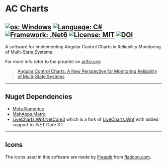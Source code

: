 # **AC Charts** 
[![os: Windows](https://img.shields.io/badge/os-Windows-blue.svg)](https://www.microsoft.com/en-au/windows)
[![Language: C#](https://img.shields.io/badge/Language-C%23-blue.svg)](https://docs.microsoft.com/en-us/dotnet/csharp/)
[![Framework: .Net6](https://img.shields.io/badge/Framework-.Net6-blue.svg)](https://dotnet.microsoft.com/en-us/download/dotnet/6.0)
[![License: MIT](https://img.shields.io/badge/License-MIT-green.svg)](https://opensource.org/licenses/MIT)
[![DOI](https://zenodo.org/badge/476015015.svg)](https://doi.org/10.5281/zenodo.6512066)
---

A software for Implementing Angular Control Charts in Reliability Monitoring of Multi-State Systems.

For more info refer to the preprint on [arXiv.org](https://arxiv.org/abs/2205.02024):
> [Angular Control Charts: A New Perspective for Monitoring Reliability of Multi-State Systems](https://arxiv.org/abs/2205.02024)


---


## Nuget Dependencies
* [Meta.Numerics](https://www.nuget.org/packages/Meta.Numerics/)
* [MahApps.Metro](https://www.nuget.org/packages/MahApps.Metro/)
* [LiveCharts.Wpf.NetCore3](https://www.nuget.org/packages/LiveCharts.Wpf.NetCore3/) which is a fork of [LiveCharts.Wpf](https://www.nuget.org/packages/LiveCharts.Wpf/) with added support to .NET Core 3.1.
---

## Icons
The icons used in this software are made by [Freepik](https://www.freepik.com") from [flaticon.com](https://www.flaticon.com/).


